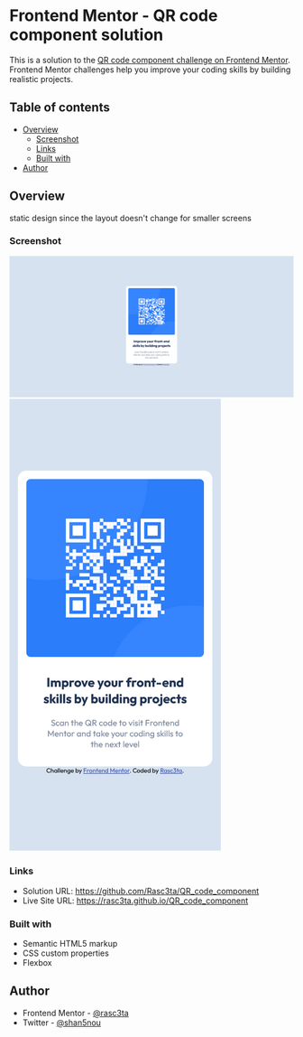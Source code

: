 # Frontend Mentor - QR code component solution

This is a solution to the [QR code component challenge on Frontend Mentor](https://www.frontendmentor.io/challenges/qr-code-component-iux_sIO_H). Frontend Mentor challenges help you improve your coding skills by building realistic projects. 

## Table of contents

- [Overview](#overview)
  - [Screenshot](#screenshot)
  - [Links](#links)
  - [Built with](#built-with)
- [Author](#author)


## Overview

static design since the layout doesn't change for smaller screens

### Screenshot
![desktop](./final/desktop.png)
![mobile](./final/mobile.png)



### Links

- Solution URL: https://github.com/Rasc3ta/QR_code_component
- Live Site URL: https://rasc3ta.github.io/QR_code_component


### Built with

- Semantic HTML5 markup
- CSS custom properties
- Flexbox

## Author

- Frontend Mentor - [@rasc3ta](https://www.frontendmentor.io/profile/rasc3ta)
- Twitter - [@shan5nou](https://www.twitter.com/shan5nou)
